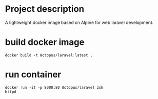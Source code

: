 # Project description
A lightweight docker image based on Alpine for web laravel development.

# build docker image
    docker build -t 8ctopus/laravel:latest .

# run container
    docker run -it -p 8000:80 8ctopus/laravel zsh
    httpd
